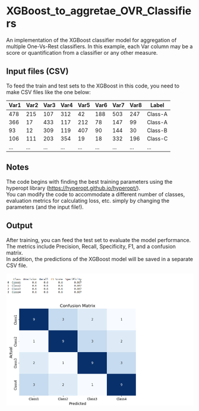 # XGBoost_to_aggretae_OVR_Classifiers
An implementation of the XGBoost classifier model for aggregation of multiple One-Vs-Rest classifiers.
In this example, each Var column may be a score or quantification from a classifier or any other measure.


## Input files (CSV)
To feed the train and test sets to the XGBoost in this code, you need to make CSV files like the one below:

| Var1    |  Var2   |  Var3   |  Var4   |  Var5   |  Var6   |  Var7   |  Var8   | Label   |
|---------|---------|---------|---------|---------|---------|---------|---------|---------|
| 478     | 215     | 107     | 312     | 42      | 188     | 503     | 247     | Class-A |
| 366     | 17      | 433     | 117     | 212     | 78      | 147     | 99      | Class-A |
| 93      | 12      | 309     | 119     | 407     | 90      | 144     | 30      | Class-B |
| 106     | 111     | 203     | 354     | 19      | 18      | 332     | 196     | Class-C |
| ...     | ...     | ...     | ...     | ...     | ...     | ...     | ...     | ...     |

## Notes
The code begins with finding the best training parameters using the hyperopt library (https://hyperopt.github.io/hyperopt/).  
You can modify the code to accommodate a different number of classes, evaluation metrics for calculating loss, etc. simply by changing the parameters (and the input file!).

## Output
After training, you can feed the test set to evaluate the model performance. The metrics include Precision, Recall, Specificity, F1, and a confusion matrix.  
In addition, the predictions of the XGBoost model will be saved in a separate CSV file.

<img src="xgb_output.png" alt="An example output of XGBoost model for four classes." width="800"/>
